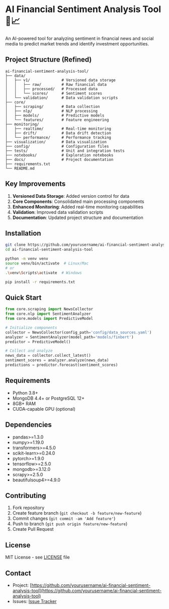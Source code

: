 # AI Financial Sentiment Analysis Tool 🚀📈

An AI-powered tool for analyzing sentiment in financial news and social media to predict market trends and identify investment opportunities.

## Project Structure (Refined)
```
ai-financial-sentiment-analysis-tool/
├── data/
│   ├── v1/              # Versioned data storage
│   │   ├── raw/         # Raw financial data
│   │   ├── processed/   # Processed data
│   │   └── scores/      # Sentiment scores
│   └── validation/      # Data validation scripts
├── core/
│   ├── scraping/        # Data collection
│   ├── nlp/             # NLP processing
│   ├── models/          # Predictive models
│   └── features/        # Feature engineering
├── monitoring/
│   ├── realtime/        # Real-time monitoring
│   ├── drift/           # Data drift detection
│   └── performance/     # Performance tracking
├── visualization/       # Data visualization
├── config/              # Configuration files
├── tests/               # Unit and integration tests
├── notebooks/           # Exploration notebooks
├── docs/                # Project documentation
├── requirements.txt
└── README.md
```

## Key Improvements
1. **Versioned Data Storage**: Added version control for data
2. **Core Components**: Consolidated main processing components
3. **Enhanced Monitoring**: Added real-time monitoring capabilities
4. **Validation**: Improved data validation scripts
5. **Documentation**: Updated project structure and documentation

## Installation
```bash
git clone https://github.com/yourusername/ai-financial-sentiment-analysis-tool.git
cd ai-financial-sentiment-analysis-tool

python -m venv venv
source venv/bin/activate  # Linux/Mac
# or
.\venv\Scripts\activate  # Windows

pip install -r requirements.txt
```

## Quick Start
```python
from core.scraping import NewsCollector
from core.nlp import SentimentAnalyzer
from core.models import PredictiveModel

# Initialize components
collector = NewsCollector(config_path='config/data_sources.yaml')
analyzer = SentimentAnalyzer(model_path='models/finbert')
predictor = PredictiveModel()

# Collect and analyze
news_data = collector.collect_latest()
sentiment_scores = analyzer.analyze(news_data)
predictions = predictor.forecast(sentiment_scores)
```

## Requirements
- Python 3.8+
- MongoDB 4.4+ or PostgreSQL 12+
- 8GB+ RAM
- CUDA-capable GPU (optional)

## Dependencies
- pandas>=1.3.0
- numpy>=1.19.0
- transformers>=4.5.0
- scikit-learn>=0.24.0
- pytorch>=1.9.0
- tensorflow>=2.5.0
- mongodb>=3.12.0
- scrapy>=2.5.0
- beautifulsoup4>=4.9.0

## Contributing
1. Fork repository
2. Create feature branch (`git checkout -b feature/new-feature`)
3. Commit changes (`git commit -am 'Add feature'`)
4. Push to branch (`git push origin feature/new-feature`)
5. Create Pull Request

## License
MIT License - see [LICENSE](LICENSE) file

## Contact
- Project: [https://github.com/yourusername/ai-financial-sentiment-analysis-tool](https://github.com/yourusername/ai-financial-sentiment-analysis-tool)
- Issues: [Issue Tracker](https://github.com/yourusername/ai-financial-sentiment-analysis-tool/issues)
